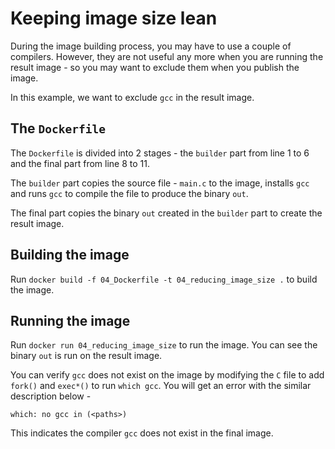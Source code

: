 # Keeping image size lean
During the image building process, you may have to use a couple of compilers. However, they are not useful any more when you are running the result image - so you may want to exclude them when you publish the image.

In this example, we want to exclude `gcc` in the result image.

## The `Dockerfile`
The `Dockerfile` is divided into 2 stages - the `builder` part from line 1 to 6 and the final part from line 8 to 11.

The `builder` part copies the source file - `main.c` to the image, installs `gcc` and runs `gcc` to compile the file to produce the binary `out`.

The final part copies the binary `out` created in the `builder` part to create the result image.

## Building the image
Run `docker build -f 04_Dockerfile -t 04_reducing_image_size .` to build the image.

## Running the image
Run `docker run 04_reducing_image_size` to run the image. You can see the binary `out` is run on the result image.

You can verify `gcc` does not exist on the image by modifying the `C` file to add `fork()` and `exec*()` to run `which gcc`. You will get an error with the similar description below -

```
which: no gcc in (<paths>)
```

This indicates the compiler `gcc` does not exist in the final image.
